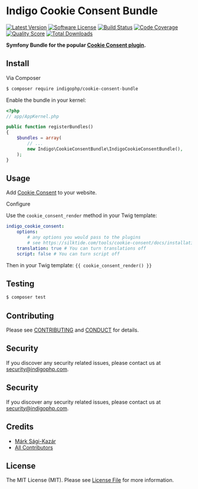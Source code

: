 # Indigo Cookie Consent Bundle

[![Latest Version](https://img.shields.io/github/release/indigophp/cookie-consent-bundle.svg?style=flat-square)](https://github.com/indigophp/cookie-consent-bundle/releases)
[![Software License](https://img.shields.io/badge/license-MIT-brightgreen.svg?style=flat-square)](LICENSE)
[![Build Status](https://img.shields.io/travis/indigophp/cookie-consent-bundle.svg?style=flat-square)](https://travis-ci.org/indigophp/cookie-consent-bundle)
[![Code Coverage](https://img.shields.io/scrutinizer/coverage/g/indigophp/cookie-consent-bundle.svg?style=flat-square)](https://scrutinizer-ci.com/g/indigophp/cookie-consent-bundle)
[![Quality Score](https://img.shields.io/scrutinizer/g/indigophp/cookie-consent-bundle.svg?style=flat-square)](https://scrutinizer-ci.com/g/indigophp/cookie-consent-bundle)
[![Total Downloads](https://img.shields.io/packagist/dt/indigophp/cookie-consent-bundle.svg?style=flat-square)](https://packagist.org/packages/indigophp/cookie-consent-bundle)

**Symfony Bundle for the popular [Cookie Consent plugin](https://silktide.com/tools/cookie-consent/).**


## Install

Via Composer

``` bash
$ composer require indigophp/cookie-consent-bundle
```

Enable the bundle in your kernel:

``` php
<?php
// app/AppKernel.php

public function registerBundles()
{
    $bundles = array(
        // ...
        new Indigo\CookieConsentBundle\IndigoCookieConsentBundle(),
    );
}
```


## Usage

Add [Cookie Consent](https://silktide.com/tools/cookie-consent/) to your website.

Configure

Use the `cookie_consent_render` method in your Twig template:

``` yaml
indigo_cookie_consent:
    options:
        # any options you would pass to the plugins
        # see https://silktide.com/tools/cookie-consent/docs/installation
    translation: true # You can turn translations off
    script: false # You can turn script off
```


Then in your Twig template:
`{{ cookie_consent_render() }}`


## Testing

``` bash
$ composer test
```


## Contributing

Please see [CONTRIBUTING](CONTRIBUTING.md) and [CONDUCT](CONDUCT.md) for details.


## Security

If you discover any security related issues,
please contact us at [security@indigophp.com](mailto:security@indigophp.com).


## Security

If you discover any security related issues, please contact us at [security@indigophp.com](mailto:security@indigophp.com).


## Credits

- [Márk Sági-Kazár](https://github.com/sagikazarmark)
- [All Contributors](https://github.com/indigophp/cookie-consent-bundle/contributors)


## License

The MIT License (MIT). Please see [License File](LICENSE) for more information.
